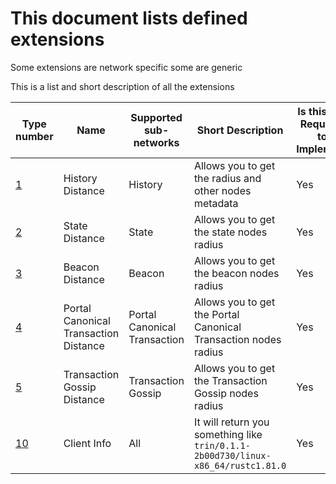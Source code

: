 # This document lists defined extensions
Some extensions are network specific some are generic

This is a list and short description of all the extensions


| Type number  |  Name | Supported sub-networks  | Short Description  | Is this call Required to Implement  |
|---|---|---|---|---|
| [1](extensions/type-1.md)  |  History Distance | History  | Allows you to get the radius and other nodes metadata  |  Yes  |
| [2](extensions/type-2.md)  | State Distance  |  State | Allows you to get the state nodes radius  |  Yes  |
| [3](extensions/type-3.md)  | Beacon Distance  |  Beacon | Allows you to get the beacon nodes radius  |  Yes  |
| [4](extensions/type-4.md)  | Portal Canonical Transaction Distance  | Portal Canonical Transaction | Allows you to get the Portal Canonical Transaction nodes radius  |  Yes  |
| [5](extensions/type-5.md)  | Transaction Gossip Distance  |  Transaction Gossip | Allows you to get the Transaction Gossip nodes radius  |  Yes  |
| [10](extensions/type-10.md)  |  Client Info | All  | It will return you something like `trin/0.1.1-2b00d730/linux-x86_64/rustc1.81.0`  |  Yes  |
